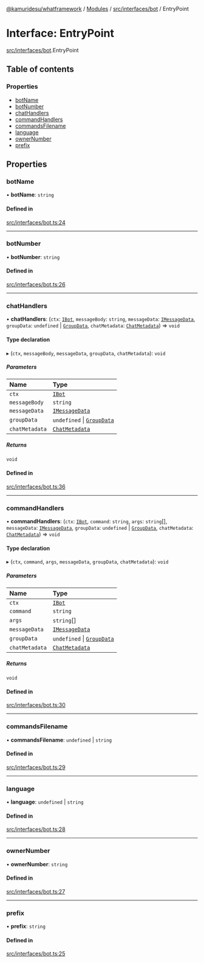 [@kamuridesu/whatframework](../README.md) / [Modules](../modules.md) / [src/interfaces/bot](../modules/src_interfaces_bot.md) / EntryPoint

# Interface: EntryPoint

[src/interfaces/bot](../modules/src_interfaces_bot.md).EntryPoint

## Table of contents

### Properties

- [botName](src_interfaces_bot.EntryPoint.md#botname)
- [botNumber](src_interfaces_bot.EntryPoint.md#botnumber)
- [chatHandlers](src_interfaces_bot.EntryPoint.md#chathandlers)
- [commandHandlers](src_interfaces_bot.EntryPoint.md#commandhandlers)
- [commandsFilename](src_interfaces_bot.EntryPoint.md#commandsfilename)
- [language](src_interfaces_bot.EntryPoint.md#language)
- [ownerNumber](src_interfaces_bot.EntryPoint.md#ownernumber)
- [prefix](src_interfaces_bot.EntryPoint.md#prefix)

## Properties

### botName

• **botName**: `string`

#### Defined in

[src/interfaces/bot.ts:24](https://github.com/kamuridesu/WhatFramework/blob/2f7579d/src/interfaces/bot.ts#L24)

___

### botNumber

• **botNumber**: `string`

#### Defined in

[src/interfaces/bot.ts:26](https://github.com/kamuridesu/WhatFramework/blob/2f7579d/src/interfaces/bot.ts#L26)

___

### chatHandlers

• **chatHandlers**: (`ctx`: [`IBot`](src_interfaces_bot.IBot.md), `messageBody`: `string`, `messageData`: [`IMessageData`](src_interfaces_messageData.IMessageData.md), `groupData`: `undefined` \| [`GroupData`](../classes/src_data_groupData.GroupData.md), `chatMetadata`: [`ChatMetadata`](../classes/src_data_chatMetadata.ChatMetadata.md)) => `void`

#### Type declaration

▸ (`ctx`, `messageBody`, `messageData`, `groupData`, `chatMetadata`): `void`

##### Parameters

| Name | Type |
| :------ | :------ |
| `ctx` | [`IBot`](src_interfaces_bot.IBot.md) |
| `messageBody` | `string` |
| `messageData` | [`IMessageData`](src_interfaces_messageData.IMessageData.md) |
| `groupData` | `undefined` \| [`GroupData`](../classes/src_data_groupData.GroupData.md) |
| `chatMetadata` | [`ChatMetadata`](../classes/src_data_chatMetadata.ChatMetadata.md) |

##### Returns

`void`

#### Defined in

[src/interfaces/bot.ts:36](https://github.com/kamuridesu/WhatFramework/blob/2f7579d/src/interfaces/bot.ts#L36)

___

### commandHandlers

• **commandHandlers**: (`ctx`: [`IBot`](src_interfaces_bot.IBot.md), `command`: `string`, `args`: `string`[], `messageData`: [`IMessageData`](src_interfaces_messageData.IMessageData.md), `groupData`: `undefined` \| [`GroupData`](../classes/src_data_groupData.GroupData.md), `chatMetadata`: [`ChatMetadata`](../classes/src_data_chatMetadata.ChatMetadata.md)) => `void`

#### Type declaration

▸ (`ctx`, `command`, `args`, `messageData`, `groupData`, `chatMetadata`): `void`

##### Parameters

| Name | Type |
| :------ | :------ |
| `ctx` | [`IBot`](src_interfaces_bot.IBot.md) |
| `command` | `string` |
| `args` | `string`[] |
| `messageData` | [`IMessageData`](src_interfaces_messageData.IMessageData.md) |
| `groupData` | `undefined` \| [`GroupData`](../classes/src_data_groupData.GroupData.md) |
| `chatMetadata` | [`ChatMetadata`](../classes/src_data_chatMetadata.ChatMetadata.md) |

##### Returns

`void`

#### Defined in

[src/interfaces/bot.ts:30](https://github.com/kamuridesu/WhatFramework/blob/2f7579d/src/interfaces/bot.ts#L30)

___

### commandsFilename

• **commandsFilename**: `undefined` \| `string`

#### Defined in

[src/interfaces/bot.ts:29](https://github.com/kamuridesu/WhatFramework/blob/2f7579d/src/interfaces/bot.ts#L29)

___

### language

• **language**: `undefined` \| `string`

#### Defined in

[src/interfaces/bot.ts:28](https://github.com/kamuridesu/WhatFramework/blob/2f7579d/src/interfaces/bot.ts#L28)

___

### ownerNumber

• **ownerNumber**: `string`

#### Defined in

[src/interfaces/bot.ts:27](https://github.com/kamuridesu/WhatFramework/blob/2f7579d/src/interfaces/bot.ts#L27)

___

### prefix

• **prefix**: `string`

#### Defined in

[src/interfaces/bot.ts:25](https://github.com/kamuridesu/WhatFramework/blob/2f7579d/src/interfaces/bot.ts#L25)
